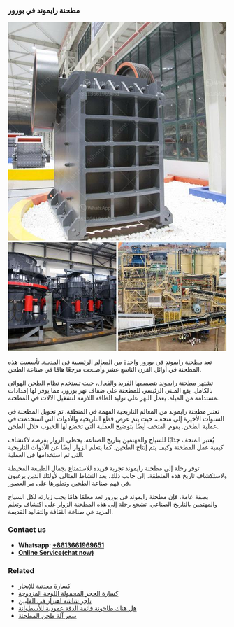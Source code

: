 <h3>مطحنة رايموند في بورور</h3><img src='1701854083.jpg' alt=''><p>تعد مطحنة رايموند في بورور واحدة من المعالم الرئيسية في المدينة. تأسست هذه المطحنة في أوائل القرن التاسع عشر وأصبحت مرجعًا هامًا في صناعة الطحن.</p><p>تشتهر مطحنة رايموند بتصميمها الفريد والفعال، حيث تستخدم نظام الطحن الهوائي بالكامل. يقع المبنى الرئيسي للمطحنة على ضفاف نهر بورور، مما يوفر لها إمدادات مستدامة من المياه. يعمل النهر على توليد الطاقة اللازمة لتشغيل الآلات في المطحنة.</p><p>تعتبر مطحنة رايموند من المعالم التاريخية المهمة في المنطقة. تم تحويل المطحنة في السنوات الأخيرة إلى متحف، حيث يتم عرض قطع التاريخية والأدوات التي استخدمت في عملية الطحن. يقوم المتحف أيضًا بتوضيح العملية التي تخضع لها الحبوب خلال الطحن.</p><p>يُعتبر المتحف جذابًا للسياح والمهتمين بتاريخ الصناعة. يحظى الزوار بفرصة لاكتشاف كيفية عمل المطحنة وكيف يتم إنتاج الطحين. كما يتعلم الزوار أيضًا عن الأدوات التاريخية التي تم استخدامها في العملية.</p><p>توفر رحلة إلى مطحنة رايموند تجربة فريدة للاستمتاع بجمال الطبيعة المحيطة ولاستكشاف تاريخ هذه المنطقة. إلى جانب ذلك، يعد النشاط المثالي لأولئك الذين يرغبون في فهم صناعة الطحين وتطورها على مر العصور.</p><p>بصفة عامة، فإن مطحنة رايموند في بورور تعد معلمًا هامًا يجب زيارته لكل السياح والمهتمين بالتاريخ الصناعي. تشجع رحلة إلى هذه المطحنة الزوار على اكتشاف وتعلم المزيد عن صناعة الثقافة والتقاليد القديمة.</p><h3>Contact us</h3><ul><li><strong>Whatsapp:&nbsp;<a href="https://wa.me/8613661969651">+8613661969651</a></strong></li><li><a href="https://swt.shibang-china.com/?git&amp;zhl&amp;مطحنة رايموند في بورور"><strong>Online Service(chat now)</strong></a></li></ul><h3>Related</h3><ul><li><a href='كسارة معدنية للإيجار.md'>كسارة معدنية للإيجار</a></li><li><a href='كسارة الحجر المحمولة اللوحة المزدوجة.md'>كسارة الحجر المحمولة اللوحة المزدوجة</a></li><li><a href='تاجر شاشة اهتزاز في الفلبين.md'>تاجر شاشة اهتزاز في الفلبين</a></li><li><a href='هل هناك طاحونة فائقة الدقة عمودية للأسطوانة.md'>هل هناك طاحونة فائقة الدقة عمودية للأسطوانة</a></li><li><a href='سعر آلة طحن المطحنة.md'>سعر آلة طحن المطحنة</a></li></ul>